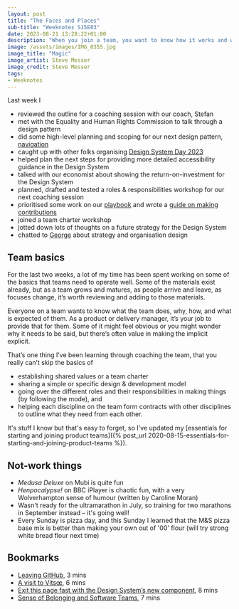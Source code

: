 ```yaml
---
layout: post
title: "The Faces and Places"
sub-title: "Weeknotes S15E03"
date: 2023-08-21 13:28:22+01:00
description: "When you join a team, you want to know how it works and what it needs you to do. So I've been looking at roles and responsibilities."
image: /assets/images/IMG_0355.jpg
image_title: "Magic"
image_artist: Steve Messer
image_credit: Steve Messer
tags:
- Weeknotes
---
```


Last week I

- reviewed the outline for a coaching session with our coach, Stefan
- met with the Equality and Human Rights Commission to talk through a design pattern
- did some high-level planning and scoping for our next design pattern, [navigation](https://github.com/alphagov/govuk-design-system-backlog/issues/76)
- caught up with other folks organising [Design System Day 2023](https://design-system.service.gov.uk/community/design-system-day/)
- helped plan the next steps for providing more detailed accessibility guidance in the Design System
- talked with our economist about showing the return-on-investment for the Design System
- planned, drafted and tested a roles & responsibilities workshop for our next coaching session
- prioritised some work on our [playbook](https://govuk-design-system-team-docs.netlify.app/) and wrote a [guide on making contributions](https://github.com/alphagov/design-system-team-docs/pull/33)
- joined a team charter workshop
- jotted down lots of thoughts on a future strategy for the Design System
- chatted to [George](https://www.georgesheldrake.com/) about strategy and organisation design

## Team basics

For the last two weeks, a lot of my time has been spent working on some of the basics that teams need to operate well. Some of the materials exist already, but as a team grows and matures, as people arrive and leave, as focuses change, it’s worth reviewing and adding to those materials.

Everyone on a team wants to know what the team does, why, how, and what is expected of them. As a product or delivery manager, it’s your job to provide that for them. Some of it might feel obvious or you might wonder why it needs to be said, but there’s often value in making the implicit explicit.

That’s one thing I’ve been learning through coaching the team, that you really can’t skip the basics of

- establishing shared values or a team charter
- sharing a simple or specific design & development model
- going over the different roles and their responsibilities in making things (by following the mode), and
- helping each discipline on the team form contracts with other disciplines to outline what they need from each other.

It's stuff I know but that's easy to forget, so I've updated my [essentials for starting and joining product teams]({% post_url 2020-08-15-essentials-for-starting-and-joining-product-teams %}).

## Not-work things

- _Medusa Deluxe_ on Mubi is quite fun
- _Henpocalypse!_ on BBC iPlayer is chaotic fun, with a very Wolverhampton sense of humour (written by Caroline Moran)
- Wasn't ready for the ultramarathon in July, so training for two marathons in September instead – it's going well!
- Every Sunday is pizza day, and this Sunday I learned that the M&S pizza base mix is better than making your own out of '00' flour (will try strong white bread flour next time)

## Bookmarks

- [Leaving GitHub](https://muan.co/posts/leaving-github), 3 mins
- [A visit to Vitsœ](https://www.brighterside.co.uk/news/a-visit-to-the-home-of-vitsoe), 6 mins
- [Exit this page fast with the Design System’s new component](https://designnotes.blog.gov.uk/2023/08/14/exit-this-page-fast-with-the-design-systems-new-component/), 8 mins
- [Sense of Belonging and Software Teams](https://www.drcathicks.com/post/sense-of-belonging-and-software-teams), 7 mins
